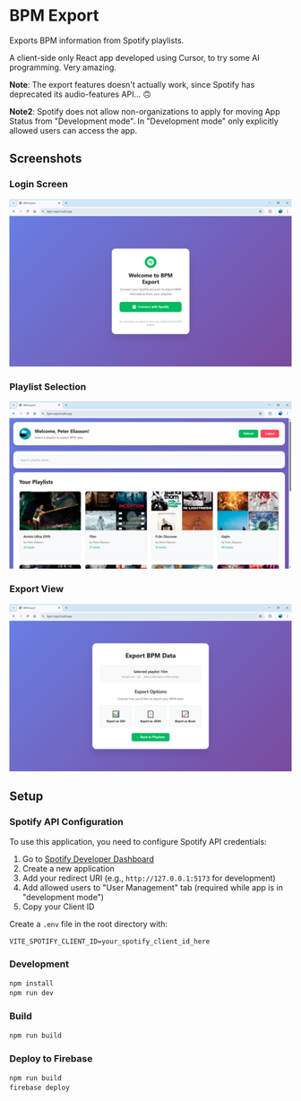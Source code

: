 # BPM Export

Exports BPM information from Spotify playlists.

A client-side only React app developed using Cursor, to try some AI programming. Very amazing.

**Note**: The export features doesn't actually work, since Spotify has deprecated its audio-features API... :upside_down_face:

**Note2**: Spotify does not allow non-organizations to apply for moving App Status from "Development mode". In "Development mode" only explicitly allowed users can access the app.

## Screenshots

### Login Screen
![Login Screen](images/index.png)

### Playlist Selection
![Playlist Selection](images/PlaylistSelect.png)

### Export View
![Export View](images/Export.png)

## Setup

### Spotify API Configuration

To use this application, you need to configure Spotify API credentials:

1. Go to [Spotify Developer Dashboard](https://developer.spotify.com/dashboard)
2. Create a new application
3. Add your redirect URI (e.g., `http://127.0.0.1:5173` for development)
4. Add allowed users to "User Management" tab (required while app is in "development mode")
5. Copy your Client ID

Create a `.env` file in the root directory with:

```env
VITE_SPOTIFY_CLIENT_ID=your_spotify_client_id_here
```

### Development

```bash
npm install
npm run dev
```

### Build

```bash
npm run build
```

### Deploy to Firebase

```bash
npm run build
firebase deploy
```
